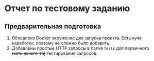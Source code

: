 Отчет по тестовому заданию
===

## Предварительная подготовка

1. Обновлено Docker окружение для запуска проекта. Есть куча наработок, поэтому не сложно было добавить.
1. Добавлены простые HTTP запросы в папке `tests` для первичного ~~(хоть какого-то)~~ тестирования запросов.

